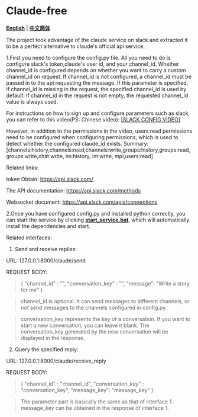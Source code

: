 # Claude-free

[**English**](./README.md) | [**中文简体**](./README_zh_CN.md)

The project took advantage of the claude service on slack and extracted it to be a perfect alternative to claude's official api service.

1.First you need to configure the config.py file. All you need to do is configure slack's token,claude's user id, and your channel_id. Whether channel_id is configured depends on whether you want to carry a custom channel_id on request. If channel_id is not configured, a channel_id must be passed in to the api requesting the message. If this parameter is specified, if channel_id is missing in the request, the specified channel_id is used by default. If channel_id in the request is not empty, the requested channel_id value is always used.

For instructions on how to sign up and configure parameters such as slack, you can refer to this video(PS: Chinese video): [[SLACK CONFIG VIDEO]](https://www.bilibili.com/video/BV1Lz4y1B7Hs/?spm_id_from=333.337.search-card.all.click&vd_source=0f2e34b3c4cefb6fccb9eb108ab54e1a)

However, in addition to the permissions in the video, users:read permissions need to be configured when configuring permissions, which is used to detect whether the configured claude_id exists. Summary:[channels:history,channels:read,channels:write,groups:history,groups:read,groups:write,chat:write, im:history, im:write, mpi,users:read]

Related links:

token Obtain: https://api.slack.com/

The API documentation: https://api.slack.com/methods

Websocket document: https://api.slack.com/apis/connections

2.Once you have configured config.py and installed python correctly, you can start the service by clicking [**start_service.bat**](./start_service.bat), which will automatically install the dependencies and start.

Related interfaces:

1. Send and receive replies:

URL: 127.0.0.1:8000/claude/send

REQUEST BODY:
>{
"channel_id" : "",
"conversation_key" : "",
"message": "Write a story for me"
}

>channel_id is optional. It can send messages to different channels, or not send messages to the channels configured in config.py.

> conversation_key represents the key of a conversation. If you want to start a new conversation, you can leave it blank. The conversation_key generated by the new conversation will be displayed in the response.

2. Query the specified reply:

URL: 127.0.0.1:8000/claude/receive_reply

REQUEST BODY:
> {
"channel_id" : "channel_id",
"conversation_key" : "conversation_key",
"message_key": "message_key"
}

>The parameter part is basically the same as that of interface 1. message_key can be obtained in the response of interface 1.

